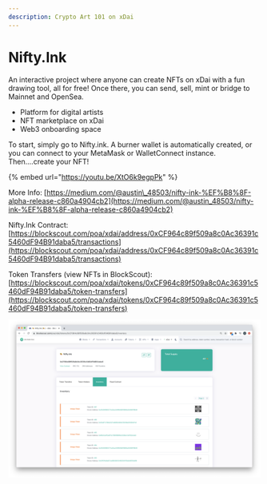 ```yaml
---
description: Crypto Art 101 on xDai
---
```


# Nifty.Ink

An interactive project where anyone can create NFTs on xDai with a fun drawing tool, all for free! Once there, you can send, sell, mint or bridge to Mainnet and OpenSea. 

* Platform for digital artists
* NFT marketplace on xDai
* Web3 onboarding space

To start, simply go to Nifty.ink. A burner wallet is automatically created, or you can connect to your MetaMask or WalletConnect instance. Then....create your NFT! 

{% embed url="https://youtu.be/XtO6k9egpPk" %}



More Info: [https://medium.com/@austin\_48503/nifty-ink-%EF%B8%8F-alpha-release-c860a4904cb2](https://medium.com/@austin_48503/nifty-ink-%EF%B8%8F-alpha-release-c860a4904cb2)

Nifty.Ink Contract: [https://blockscout.com/poa/xdai/address/0xCF964c89f509a8c0Ac36391c5460dF94B91daba5/transactions](https://blockscout.com/poa/xdai/address/0xCF964c89f509a8c0Ac36391c5460dF94B91daba5/transactions)

Token Transfers \(view NFTs in BlockScout\): [https://blockscout.com/poa/xdai/tokens/0xCF964c89f509a8c0Ac36391c5460dF94B91daba5/token-transfers](https://blockscout.com/poa/xdai/tokens/0xCF964c89f509a8c0Ac36391c5460dF94B91daba5/token-transfers)

![](../../.gitbook/assets/nifty1%20%283%29.png)



